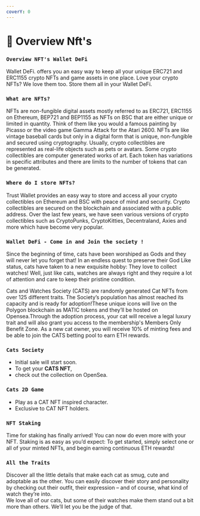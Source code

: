 ```yaml
---
coverY: 0
---
```


# 👻 Overview Nft's

### `Overview NFT's Wallet DeFi`

Wallet DeFi. offers you an easy way to keep all your unique ERC721 and ERC1155 crypto NFTs and game assets in one place. Love your crypto NFTs? We love them too. Store them all in your Wallet DeFi.

### `What are NFTs?`

NFTs are non-fungible digital assets mostly referred to as ERC721, ERC1155 on Ethereum, BEP721 and BEP1155 as NFTs on BSC that are either unique or limited in quantity. Think of them like you would a famous painting by Picasso or the video game Gamma Attack for the Atari 2600. NFTs are like vintage baseball cards but only in a digital form that is unique, non-fungible and secured using cryptography. Usually, crypto collectibles are represented as real-life objects such as pets or avatars. Some crypto collectibles are computer generated works of art. Each token has variations in specific attributes and there are limits to the number of tokens that can be generated.

### `Where do I store NFTs?`

Trust Wallet provides an easy way to store and access all your crypto collectibles on Ethereum and BSC with peace of mind and security. Crypto collectibles are secured on the blockchain and associated with a public address. Over the last few years, we have seen various versions of crypto collectibles such as CryptoPunks, CryptoKitties, Decentraland, Axies and more which have become very popular.

### `Wallet DeFi - Come in and Join the society !`

Since the beginning of time, cats have been worshiped as Gods and they will never let you forget that! In an endless quest to preserve their God Like status, cats have taken to a new exquisite hobby: They love to collect watches! Well, just like cats, watches are always right and they require a lot of attention and care to keep their pristine condition.

Cats and Watches Society (CATS) are randomly generated Cat NFTs from over 125 different traits. The Society’s population has almost reached its capacity and is ready for adoption!These unique icons will live on the Polygon blockchain as MATIC tokens and they’ll be hosted on Opensea.Through the adoption process, your cat will receive a legal luxury trait and will also grant you access to the membership's Members Only Benefit Zone. As a new cat owner, you will receive 10% of minting fees and be able to join the CATS betting pool to earn ETH rewards.

### `Cats Society`

* Initial sale will start soon.
* To get your **CATS NFT**,
* check out the collection on OpenSea.

### `Cats 2D Game`

* Play as a CAT NFT inspired character.&#x20;
* Exclusive to CAT NFT holders.

### `NFT Staking`&#x20;

Time for staking has finally arrived! You can now do even more with your NFT. Staking is as easy as you’d expect: To get started, simply select one or all of your minted NFTs, and begin earning continuous ETH rewards!

### `All the Traits`

Discover all the little details that make each cat as smug, cute and adoptable as the other. You can easily discover their story and personality by checking out their outfit, their expression – and of course, what kind of watch they’re into.\
We love all of our cats, but some of their watches make them stand out a bit more than others. We’ll let you be the judge of that.

